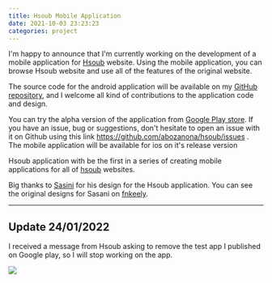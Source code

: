 ```yaml
---
title: Hsoub Mobile Application
date: 2021-10-03 23:23:23
categories: project
---
```


I'm happy to announce that I'm currently working on the development of a mobile application for [Hsoub](https://io.hsoub.com/) website. Using the mobile application, you can browse Hsoub website and use all of the features of the original website.

<!--more-->

The source code for the android application will be available on my [GitHub repository](https://github.com/abozanona/hsoub), and I welcome all kind of contributions to the application code and design.

You can try the alpha version of the application from [Google Play store](https://play.google.com/store/apps/details?id=com.rond.hsoub). If you have an issue, bug or suggestions, don't hesitate to open an issue with it on Github using this link https://github.com/abozanona/hsoub/issues . The mobile application will be available for ios on it's release version

Hsoub application with be the first in a series of creating mobile applications for all of [hsoub](https://www.hsoub.com/) websites.

Big thanks to [Sasini](https://io.hsoub.com/u/sasini) for his design for the Hsoub application. You can see the original designs for Sasani on [fnkeely](https://fnkeely.com/15534/%d8%aa%d8%b5%d9%85%d9%8a%d9%85-%d8%b4%d8%b9%d8%a7%d8%b1-%d9%88%d9%88%d8%a7%d8%ac%d9%87%d8%a9-%d8%aa%d8%b7%d8%a8%d9%8a%d9%82-%d8%ad%d8%b3%d9%88%d8%a8-io/).

------

## Update 24/01/2022

I received a message from Hsoub asking to remove the test app I published on Google play, so I will stop working on the app.

![](https://cdn.jsdelivr.net/gh/abozanona/me.abozanona/images/projects/hsoub/hsoub.png)